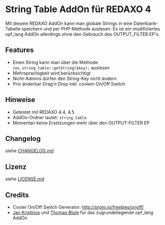String Table AddOn für REDAXO 4
===============================

Mit diesem REDAXO AddOn kann man globale Strings in eine Datenbank-Tabelle speichern und per PHP-Methode auslesen. Es ist ein modifiziertes opf_lang AddOn allerdings ohne den Gebrauch des OUTPUT_FILTER EP's.

Features
--------

* Einen String kann man über die Methode `rex_string_table::getString($key);` auslesen
* Mehrsprachigkeit wird berücksichtigt
* Nicht-Admins dürfen den String-Key nicht ändern
* Prio änderbar Drag'n Drop inkl. coolem On/Off Switch

Hinweise
--------

* Getestet mit REDAXO 4.4, 4.5
* AddOn-Ordner lautet: `string_table`
* Momentan keine Ersetzungen mehr über den OUTPUT-FILTER EP

Changelog
---------

siehe [CHANGELOG.md](CHANGELOG.md)

Lizenz
------

siehe [LICENSE.md](LICENSE.md)

Credits
-------

* Cooler On/Off Switch Generator: http://proto.io/freebies/onoff/
* [Jan Kristinus](http://github.com/dergel) und [Thomas Blum](https://github.com/tbaddade) für das zugrundeliegende opf_lang AddOn

